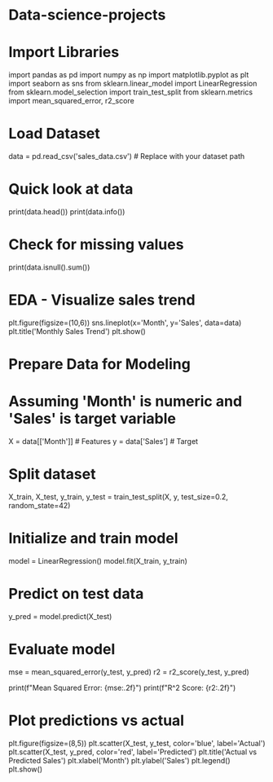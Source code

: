 # Data-science-projects

# Import Libraries
import pandas as pd
import numpy as np
import matplotlib.pyplot as plt
import seaborn as sns
from sklearn.linear_model import LinearRegression
from sklearn.model_selection import train_test_split
from sklearn.metrics import mean_squared_error, r2_score

# Load Dataset
data = pd.read_csv('sales_data.csv')  # Replace with your dataset path

# Quick look at data
print(data.head())
print(data.info())

# Check for missing values
print(data.isnull().sum())

# EDA - Visualize sales trend
plt.figure(figsize=(10,6))
sns.lineplot(x='Month', y='Sales', data=data)
plt.title('Monthly Sales Trend')
plt.show()

# Prepare Data for Modeling
# Assuming 'Month' is numeric and 'Sales' is target variable
X = data[['Month']]  # Features
y = data['Sales']    # Target

# Split dataset
X_train, X_test, y_train, y_test = train_test_split(X, y, test_size=0.2, random_state=42)

# Initialize and train model
model = LinearRegression()
model.fit(X_train, y_train)

# Predict on test data
y_pred = model.predict(X_test)

# Evaluate model
mse = mean_squared_error(y_test, y_pred)
r2 = r2_score(y_test, y_pred)

print(f"Mean Squared Error: {mse:.2f}")
print(f"R^2 Score: {r2:.2f}")

# Plot predictions vs actual
plt.figure(figsize=(8,5))
plt.scatter(X_test, y_test, color='blue', label='Actual')
plt.scatter(X_test, y_pred, color='red', label='Predicted')
plt.title('Actual vs Predicted Sales')
plt.xlabel('Month')
plt.ylabel('Sales')
plt.legend()
plt.show()
